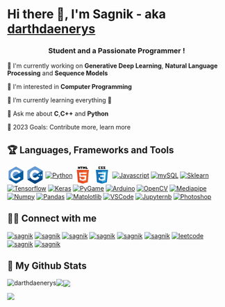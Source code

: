 # Hi there 👋, I'm Sagnik - aka [darthdaenerys]

<h3 align="center">Student and a Passionate Programmer !</h3>

🔭 I'm currently working on **Generative Deep Learning**, **Natural Language Processing** and **Sequence Models**

👾 I'm interested in **Computer Programming**

🌱 I’m currently learning everything 🤣

💬 Ask me about **C**,**C++** and **Python**

🥅 2023 Goals: Contribute more, learn more

## 🏆 Languages, Frameworks and Tools

[<img align="center" alt="C" width="40px" src="https://raw.githubusercontent.com/devicons/devicon/master/icons/c/c-original.svg" />][C] 
[<img align="center" alt="C++" width="40px" src="https://raw.githubusercontent.com/devicons/devicon/master/icons/cplusplus/cplusplus-original.svg" />][C++] 
[<img align="center" alt="Python" width="40px" src="https://upload.wikimedia.org/wikipedia/commons/thumb/c/c3/Python-logo-notext.svg/1200px-Python-logo-notext.svg.png" />][Python] 
[<img align="center" alt="HTML" width="40px" src="https://raw.githubusercontent.com/devicons/devicon/master/icons/html5/html5-original-wordmark.svg" />][HTML] 
[<img align="center" alt="CSS" width="40px" src="https://raw.githubusercontent.com/devicons/devicon/master/icons/css3/css3-original-wordmark.svg" />][CSS] 
[<img align="center" alt="Javascript" width="35px" src="https://upload.wikimedia.org/wikipedia/commons/thumb/9/99/Unofficial_JavaScript_logo_2.svg/2048px-Unofficial_JavaScript_logo_2.svg.png" />][Javascript] 
[<img align="center" alt="mySQL" height="45px" src="https://static.cdnlogo.com/logos/m/47/mysql.svg" />][MySQL] 
[<img align='center' alt='Sklearn' height='33px' width='45' src="https://upload.wikimedia.org/wikipedia/commons/thumb/0/05/Scikit_learn_logo_small.svg/1200px-Scikit_learn_logo_small.svg.png" />][Sklearn]
[<img align="center" alt="Tensorflow" width="35px" src="https://upload.wikimedia.org/wikipedia/commons/thumb/2/2d/Tensorflow_logo.svg/1200px-Tensorflow_logo.svg.png" />][Tensorflow]
[<img align="center" alt="Keras" width="40px" src="https://img.stackshare.io/service/5601/keras.png" />][Keras]
[<img align="center" alt="PyGame" width="40px" height='40px' src="https://www.clipartmax.com/png/full/245-2450711_ski-slalom-pygame-icon.png" />][PyGame] 
[<img align="center" alt="Arduino" width="35px" height='35' src="https://brandslogos.com/wp-content/uploads/images/large/arduino-logo-1.png" />][Arduino] 
[<img align="center" alt="OpenCV" width="45" src="https://img.icons8.com/fluency/48/000000/opencv.png" />][OpenCV] 
[<img align="center" alt="Mediapipe" width="40px" src="https://viz.mediapipe.dev/logo.png" />][Mediapipe] 
[<img align="center" alt="Numpy" height="45" src="https://user-images.githubusercontent.com/67586773/105040771-43887300-5a88-11eb-9f01-bee100b9ef22.png" />][Numpy] 
[<img align="center" alt="Pandas" width="40px" height='45' src="https://pandas.pydata.org/static/img/favicon_white.ico" />][Pandas] 
[<img align="center" alt="Matplotlib" width="40px" src="https://upload.wikimedia.org/wikipedia/commons/thumb/0/01/Created_with_Matplotlib-logo.svg/2048px-Created_with_Matplotlib-logo.svg.png" />][Matplotlib] 
[<img align="center" alt="VSCode" width="40px" src="https://upload.wikimedia.org/wikipedia/commons/thumb/9/9a/Visual_Studio_Code_1.35_icon.svg/2048px-Visual_Studio_Code_1.35_icon.svg.png" />][VSCode] 
[<img align="center" alt="Jupyternb" width="40px" src="https://upload.wikimedia.org/wikipedia/commons/thumb/3/38/Jupyter_logo.svg/1200px-Jupyter_logo.svg.png" />][Jupyter]
[<img align="center" alt="Photoshop" width="40px" src="https://images.squarespace-cdn.com/content/v1/5b7c0a6f3c3a532fdb5671ad/1555059076071-6DP513QT8M8UERJR58QZ/1200px-Adobe_Photoshop_CC_icon.svg.png" />][Photoshop] 


## 💁‍♂️ Connect with me

<p align="left">
<a href="https://www.instagram.com/hannesn_n/" target="_blank"><img align="center" src="https://raw.githubusercontent.com/rahuldkjain/github-profile-readme-generator/master/src/images/icons/Social/instagram.svg" alt="sagnik" height="30" width="40" /></a>
<a href="https://www.linkedin.com/in/sagnik-barman-509501242/" target="_blank"><img align="center" src="https://raw.githubusercontent.com/rahuldkjain/github-profile-readme-generator/master/src/images/icons/Social/linked-in-alt.svg" alt="sagnik" height="30" width="30" /></a>
<a href="https://www.kaggle.com/sagnikbarman" target="_blank"><img align="center" src="https://cdn3.iconfinder.com/data/icons/logos-and-brands-adobe/512/189_Kaggle-512.png" alt="sagnik" height="30" width="30"/></a>
<a href="https://stackoverflow.com/users/18505260/sagnik-barman" target="_blank"><img align="center" src="https://upload.wikimedia.org/wikipedia/commons/thumb/e/ef/Stack_Overflow_icon.svg/768px-Stack_Overflow_icon.svg.png" alt="sagnik" height="35" width="30"/></a>
<a href="https://codeforces.com/profile/darth_daenerys" target="_blank"><img align="center" src="https://cdn.iconscout.com/icon/free/png-256/code-forces-3628695-3029920.png" alt="sagnik" height="35" width="30"/></a>
<a href="https://www.codechef.com/users/darthdaenerys" target="_blank"><img align="center" src="https://static.uacdn.net/thumbnail/external-app-icons/ce4fd2180646452aa0b03c3ffa3ef8e2.png" alt="sagnik" height="35" width="35"/></a>
<a href="https://leetcode.com/darthDaenerys/" target="_blank"><img align="center" src="https://leetcode.com/static/images/LeetCode_logo_rvs.png" alt="leetcode" height="35" width="35"/></a>
<a href="https://auth.geeksforgeeks.org/user/darthdaenerys/" target="_blank"><img align="center" src="https://upload.wikimedia.org/wikipedia/commons/thumb/4/43/GeeksforGeeks.svg/1280px-GeeksforGeeks.svg.png" alt="sagnik" height="30" width="35"/></a>
<a href="https://lichess.org/@/darth_Daenerys" target="_blank"><img align="center" src="https://images.prismic.io/lichess/5cfd2630-2a8f-4fa9-8f78-04c2d9f0e5fe_lichess-box-1024.png?auto=compress,format" alt="sagnik" height="30" width="30"/></a>
</p>

## 🎪 My Github Stats

<img align="center" src="https://github-readme-stats.vercel.app/api?username=darthdaenerys&show_icons=true&theme=cobalt" />
<img align="left" src="https://github-readme-stats.vercel.app/api/top-langs?username=darthdaenerys&show_icons=true&theme=cobalt&locale=en&layout=compact" alt="darthdaenerys" />
<img align="left" src="https://github-readme-streak-stats.herokuapp.com/?user=darthdaenerys&show_icons=true&theme=cobalt"/>

[![](https://github-readme-activity-graph.cyclic.app/graph?username=darthdaenerys&theme=nightowl)](https://github.com/darthdaenerys/github-readme-activity-graph)

[Instagram]:https://www.instagram.com/hannesn_n/
[CodeChef]:https://www.codechef.com/users/darthdaenerys
[Codeforces]:https://codeforces.com/profile/darth_daenerys
[Lichess]:https://lichess.org/@/darth_Daenerys
[GeeksforGeeks]:https://auth.geeksforgeeks.org/user/darthdaenerys/
[Stackoverflow]:https://stackoverflow.com/users/18505260/sagnik-barman
[kaggle]:https://www.kaggle.com/sagnikbarman
[C]:https://www.javatpoint.com/c-programming-language-tutorial
[C++]:https://www.w3schools.com/CPP/default.asp
[Python]:https://www.python.org/
[Javascript]:https://www.javascript.com/
[MySQL]:https://www.mysql.com/
[Photoshop]:https://www.adobe.com/in/products/photoshop.html
[Arduino]:https://www.arduino.cc/
[VSCode]:https://code.visualstudio.com/
[OpenCV]:https://opencv.org/
[Mediapipe]:https://mediapipe.dev/
[Numpy]:https://numpy.org/
[Pandas]:https://pandas.pydata.org/
[Matplotlib]:https://matplotlib.org/
[jupyter]:https://jupyter.org/
[darthdaenerys]:https://github.com/darthdaenerys
[PyGame]:https://www.pygame.org/news
[HTML]:https://www.w3schools.com/html/
[CSS]:https://www.w3schools.com/css/
[Tensorflow]:https://www.tensorflow.org/
[Sklearn]:https://scikit-learn.org/
[LinkedIn]:https://www.linkedin.com/in/sagnik-barman-509501242/
[Keras]:https://keras.io/
